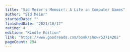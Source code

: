 ```yaml
---
title: "Sid Meier's Memoir!: A Life in Computer Games"
author: "Sid Meier"
startedDate: ""
finishedDate: "2021/10/17"
rating: 4
edition: "Kindle Edition"
link: "https://www.goodreads.com/book/show/53714202"
pageCount: 294
---
```



